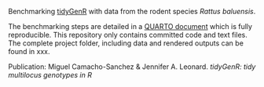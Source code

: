 Benchmarking [tidyGenR](https://github.com/csmiguel/tidyGenR) with data from the rodent species _Rattus baluensis_. 

The benchmarking steps are detailed in a [QUARTO document](code/benchmarking.qmd) which is fully reproducible.
This repository only contains committed code and text files. The complete project folder, including data and rendered outputs can be found in xxx.

Publication:
Miguel Camacho-Sanchez & Jennifer A. Leonard. _tidyGenR: tidy multilocus genotypes in R_

